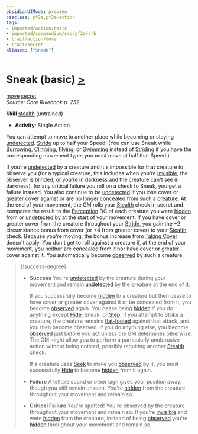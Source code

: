 ```yaml
---
obsidianUIMode: preview
cssclass: pf2e,pf2e-action
tags:
- imported/action/basic
- imported/compendium/src/pf2e/crb
- trait/action/move
- trait/secret
aliases: ["Sneak"]
---
```

# Sneak (basic) [>](chapter-9-playing-the-game.md#Actions "Single Action")
[move](move.md)  [secret](secret.md)  
*Source: Core Rulebook p. 252*  

**Skill** [stealth](../../compendium/skills.md#Stealth) (untrained)
- **Activity**: Single Action

You can attempt to move to another place while becoming or staying [undetected](conditions.md#Undetected). [Stride](stride.md) up to half your Speed. (You can use Sneak while [Burrowing](burrow.md), [Climbing](climb.md), [Flying](rules/actions/fly.md), or [Swimming](swim.md) instead of [Striding](stride.md) if you have the corresponding movement type; you must move at half that Speed.)

If you're [undetected](conditions.md#Undetected) by a creature and it's impossible for that creature to observe you (for a typical creature, this includes when you're [invisible](conditions.md#Invisible), the observer is [blinded](conditions.md#Blinded), or you're in darkness and the creature can't see in darkness), for any critical failure you roll on a check to Sneak, you get a failure instead. You also continue to be [undetected](conditions.md#Undetected) if you lose cover or greater cover against or are no longer concealed from such a creature. At the end of your movement, the GM rolls your [Stealth](../../compendium/skills.md#Stealth) check in secret and compares the result to the [Perception](../../compendium/skills.md#Perception) DC of each creature you were [hidden](conditions.md#Hidden) from or [undetected](conditions.md#Undetected) by at the start of your movement. If you have cover or greater cover from the creature throughout your [Stride](stride.md), you gain the +2 circumstance bonus from cover (or +4 from greater cover) to your [Stealth](../../compendium/skills.md#Stealth) check. Because you're moving, the bonus increase from [Taking Cover](take-cover.md) doesn't apply. You don't get to roll against a creature if, at the end of your movement, you neither are concealed from it nor have cover or greater cover against it. You automatically become [observed](conditions.md#Observed) by such a creature.

> [!success-degree] 
> - **Success** You're [undetected](conditions.md#Undetected) by the creature during your movement and remain [undetected](conditions.md#Undetected) by the creature at the end of it.
>
>    If you successfully become [hidden](conditions.md#Hidden) to a creature but then cease to have cover or greater cover against it or be concealed from it, you become [observed](conditions.md#Observed) again. You cease being [hidden](conditions.md#Hidden) if you do anything except [Hide](rules/actions/hide.md), Sneak, or [Step](step.md). If you attempt to Strike a creature, the creature remains [flat-footed](conditions.md#Flat-footed) against that attack, and you then become observed. If you do anything else, you become [observed](conditions.md#Observed) just before you act unless the GM determines otherwise. The GM might allow you to perform a particularly unobtrusive action without being noticed, possibly requiring another [Stealth](../../compendium/skills.md#Stealth) check.
>
>    If a creature uses [Seek](seek.md) to make you [observed](conditions.md#Observed) by it, you must successfully [Hide](rules/actions/hide.md) to become [hidden](conditions.md#Hidden) from it again.
> - **Failure** A telltale sound or other sign gives your position away, though you still remain unseen. You're [hidden](conditions.md#Hidden) from the creature throughout your movement and remain so.
> - **Critical Failure** You're spotted! You're observed by the creature throughout your movement and remain so. If you're [invisible](conditions.md#Invisible) and were [hidden](conditions.md#Hidden) from the creature, instead of being [observed](conditions.md#Observed) you're [hidden](conditions.md#Hidden) throughout your movement and remain so.